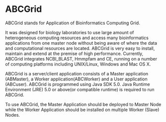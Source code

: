 # ABCGrid
ABCGrid stands for Application of Bioinformatics Computing Grid. 

It was designed for biology laboratories to use large amount of heterogeneous computing resources and access many bioinformatics applications from one master node without being aware of where the data and computational resources are located. ABCGrid is very easy to install, maintain and extend at the premise of high performance. Currently, ABCGrid integrates NCBI_BLAST, Hmmpfam and CE, running on a number of computing platforms including UNIX/Linux, Windows and Mac OS X. 

ABCGrid is a server/client application consists of a Master application (ABMaster), a Worker application(ABCWorker) and a User application (ABCuser). ABCGrid is programmed using Java SDK 5.0. Java Runtime Environment (JRE) 5.0 or above(or compatible runtime) is required to run ABCGrid.

To use ABCGrid, the Master Application should be deployed to Master Node while the Worker Application should be installed on multiple Worker (Slave) Nodes.
